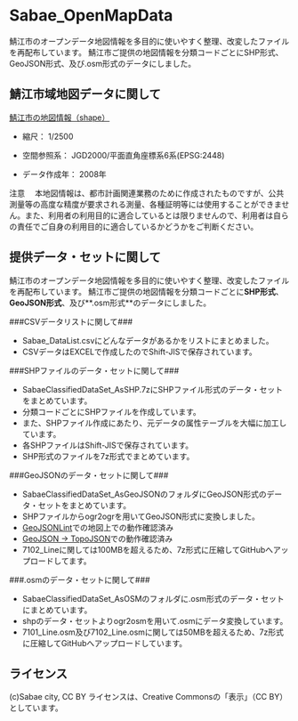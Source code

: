 Sabae_OpenMapData
=================

鯖江市のオープンデータ地図情報を多目的に使いやすく整理、改変したファイルを再配布しています。
鯖江市ご提供の地図情報を分類コードごとにSHP形式、GeoJSON形式、及び.osm形式のデータにしました。


鯖江市域地図データに関して
--------------------------
[鯖江市の地図情報（shape）](http://www.city.sabae.fukui.jp/pageview.html?id=13892)

* 縮尺： 1/2500

* 空間参照系： JGD2000/平面直角座標系6系(EPSG:2448)

* データ作成年： 2008年


注意
　本地図情報は、都市計画関連業務のために作成されたものですが、公共測量等の高度な精度が要求される測量、各種証明等には使用することができません。また、利用者の利用目的に適合しているとは限りませんので、利用者は自らの責任でご自身の利用目的に適合しているかどうかをご判断ください。


提供データ・セットに関して
---------------------------------------
  鯖江市のオープンデータ地図情報を多目的に使いやすく整理、改変したファイルを再配布しています。
  鯖江市ご提供の地図情報を分類コードごとに**SHP形式**、**GeoJSON形式**、及び**.osm形式**のデータにしました。

###CSVデータリストに関して###
* Sabae_DataList.csvにどんなデータがあるかをリストにまとめました。
* CSVデータはEXCELで作成したのでShift-JISで保存されています。

###SHPファイルのデータ・セットに関して###
* SabaeClassifiedDataSet_AsSHP.7zにSHPファイル形式のデータ・セットをまとめています。
* 分類コードごとにSHPファイルを作成しています。
* また、SHPファイル作成にあたり、元データの属性テーブルを大幅に加工しています。
* 各SHPファイルはShift-JISで保存されています。
* SHP形式のファイルを7z形式でまとめています。

###GeoJSONのデータ・セットに関して###
* SabaeClassifiedDataSet_AsGeoJSONのフォルダにGeoJSON形式のデータ・セットをまとめています。
* SHPファイルからogr2ogrを用いてGeoJSON形式に変換しました。
* [GeoJSONLint](http://geojsonlint.com/)での地図上での動作確認済み
* [GeoJSON -> TopoJSON](http://jeffpaine.github.io/geojson-topojson/)での動作確認済み
* 7102_Lineに関しては100MBを超えるため、7z形式に圧縮してGitHubへアップロードしてます。

###.osmのデータ・セットに関して###
* SabaeClassifiedDataSet_AsOSMのフォルダに.osm形式のデータ・セットにまとめています。
* shpのデータ・セットよりogr2osmを用いて.osmにデータ変換しています。
* 7101_Line.osm及び7102_Line.osmに関しては50MBを超えるため、7z形式に圧縮してGitHubへアップロードしています。

ライセンス
----------
(c)Sabae city, CC BY 
ライセンスは、Creative Commonsの「表示」（CC BY）としています。

